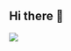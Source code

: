 ## Hi there 👋

<img src="https://github.com/TatianaOkhremenko/TatianaOkhremenko/commit/6cc2e0586238a47a28ad3b214faab0ea4364c768">

